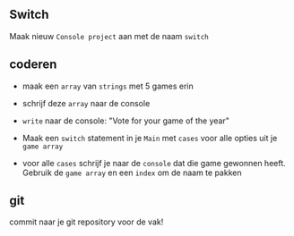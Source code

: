 ## Switch


Maak nieuw `Console project` aan met de naam `switch`

## coderen

- maak een `array` van `strings` met 5 games erin
- schrijf deze `array` naar de console
- `write` naar de console: "Vote for your game of the year"

- Maak een `switch` statement in je `Main` met `cases` voor alle opties uit je `game array`
- voor alle `cases` schrijf je naar de `console` dat die game gewonnen heeft. Gebruik de `game array` en een `index` om de naam te pakken

## git

commit naar je git repository voor de vak!